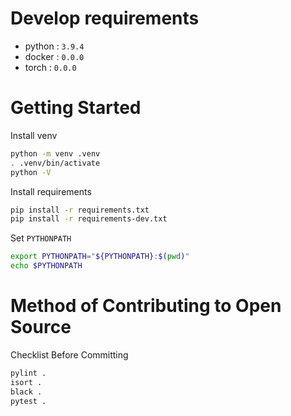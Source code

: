 
# Develop requirements 
 - python : `3.9.4`
 - docker : `0.0.0`
 - torch : `0.0.0`

# Getting Started

Install venv
```bash
python -m venv .venv
. .venv/bin/activate
python -V
```

Install requirements
```bash
pip install -r requirements.txt
pip install -r requirements-dev.txt
```

Set `PYTHONPATH`
```bash
export PYTHONPATH="${PYTHONPATH}:$(pwd)"
echo $PYTHONPATH
```

# Method of Contributing to Open Source

Checklist Before Committing
```bash
pylint .
isort .
black .
pytest .
```
